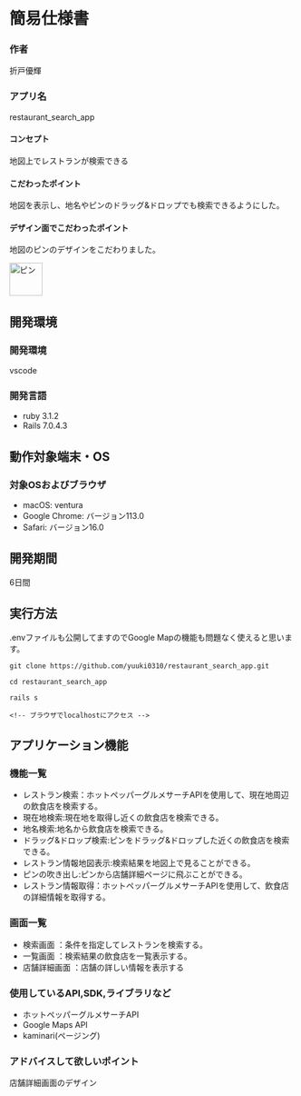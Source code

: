 # 簡易仕様書

### 作者
折戸優輝
### アプリ名
restaurant_search_app

#### コンセプト
地図上でレストランが検索できる

#### こだわったポイント
地図を表示し、地名やピンのドラッグ&ドロップでも検索できるようにした。

#### デザイン面でこだわったポイント
地図のピンのデザインをこだわりました。

<img width="58" alt="ピン" src="https://github.com/yuuki0310/restaurant_search_app/assets/79404325/255a08b5-f595-4c0d-89f0-2ba6902875df">

## 開発環境
### 開発環境
vscode

### 開発言語
- ruby 3.1.2
- Rails 7.0.4.3

## 動作対象端末・OS
### 対象OSおよびブラウザ
- macOS: ventura
- Google Chrome: バージョン113.0
- Safari: バージョン16.0

## 開発期間
6日間

## 実行方法
.envファイルも公開してますのでGoogle Mapの機能も問題なく使えると思います。
```
git clone https://github.com/yuuki0310/restaurant_search_app.git

cd restaurant_search_app

rails s

<!-- ブラウザでlocalhostにアクセス -->
```

## アプリケーション機能

### 機能一覧
- レストラン検索：ホットペッパーグルメサーチAPIを使用して、現在地周辺の飲食店を検索する。
- 現在地検索:現在地を取得し近くの飲食店を検索できる。
- 地名検索:地名から飲食店を検索できる。
- ドラッグ&ドロップ検索:ピンをドラッグ&ドロップした近くの飲食店を検索できる。
- レストラン情報地図表示:検索結果を地図上で見ることができる。
- ピンの吹き出し:ピンから店舗詳細ページに飛ぶことができる。
- レストラン情報取得：ホットペッパーグルメサーチAPIを使用して、飲食店の詳細情報を取得する。

### 画面一覧
- 検索画面 ：条件を指定してレストランを検索する。
- 一覧画面 ：検索結果の飲食店を一覧表示する。
- 店舗詳細画面 ：店舗の詳しい情報を表示する

### 使用しているAPI,SDK,ライブラリなど
- ホットペッパーグルメサーチAPI
- Google Maps API
- kaminari(ページング)

### アドバイスして欲しいポイント
店舗詳細画面のデザイン
